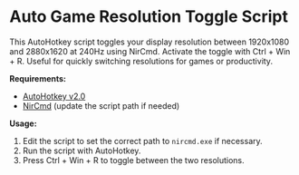 # Auto Game Resolution Toggle Script

This AutoHotkey script toggles your display resolution between 1920x1080 and 2880x1620 at 240Hz using NirCmd. Activate the toggle with Ctrl + Win + R. Useful for quickly switching resolutions for games or productivity.

**Requirements:**
- [AutoHotkey v2.0](https://www.autohotkey.com/)
- [NirCmd](https://www.nirsoft.net/utils/nircmd.html) (update the script path if needed)

**Usage:**
1. Edit the script to set the correct path to `nircmd.exe` if necessary.
2. Run the script with AutoHotkey.
3. Press Ctrl + Win + R to toggle between the two resolutions.
